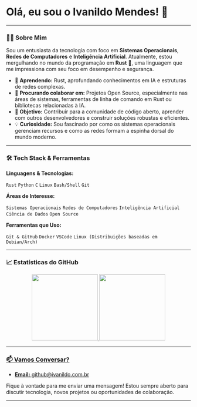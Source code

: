 # Olá, eu sou o Ivanildo Mendes! 👋



---

### 👨‍💻 Sobre Mim

Sou um entusiasta da tecnologia com foco em **Sistemas Operacionais**, **Redes de Computadores** e **Inteligência Artificial**. Atualmente, estou mergulhando no mundo da programação em **Rust** 🦀, uma linguagem que me impressiona com seu foco em desempenho e segurança.

- 🔭 **Aprendendo:** Rust, aprofundando conhecimentos em IA e estruturas de redes complexas.
- 🤝 **Procurando colaborar em:** Projetos Open Source, especialmente nas áreas de sistemas, ferramentas de linha de comando em Rust ou bibliotecas relacionadas à IA.
- 🎯 **Objetivo:** Contribuir para a comunidade de código aberto, aprender com outros desenvolvedores e construir soluções robustas e eficientes.
- 💡 **Curiosidade:** Sou fascinado por como os sistemas operacionais gerenciam recursos e como as redes formam a espinha dorsal do mundo moderno.

---

### 🛠️ Tech Stack & Ferramentas

**Linguagens & Tecnologias:**

`Rust` `Python` `C` `Linux` `Bash/Shell` `Git`

**Áreas de Interesse:**

`Sistemas Operacionais` `Redes de Computadores` `Inteligência Artificial` `Ciência de Dados` `Open Source`

**Ferramentas que Uso:**

`Git & GitHub` `Docker` `VSCode` `Linux (Distribuições baseadas em Debian/Arch)`

---

### 📈 Estatísticas do GitHub

<!-- Isso mostra seus gráficos de contribuição e as linguagens mais usadas. -->
<div align="center">
  <a href="https://github.com/IvanildoMendes">
  <img height="180em" src="https://github-readme-stats.vercel.app/api?username=IvanildoMendes&show_icons=true&theme=dark&include_all_commits=true&count_private=true&hide_border=true"/>
  <img height="180em" src="https://github-readme-stats.vercel.app/api/top-langs/?username=IvanildoMendes&layout=compact&langs_count=7&theme=dark&hide_border=true"/>
</div>

---

### 📫 Vamos Conversar?

- **Email:** [github@ivanildo.com.br](mailto:github@ivanildo.com.br)


Fique à vontade para me enviar uma mensagem! Estou sempre aberto para discutir tecnologia, novos projetos ou oportunidades de colaboração.

---

<div align="center">
  

</div>

